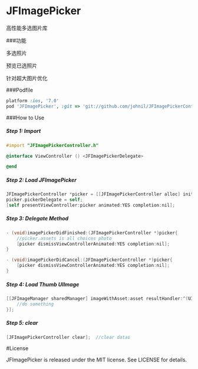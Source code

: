 # JFImagePicker
高性能多选图片库


###功能

多选照片

预览已选照片

针对超大图片优化

###Podfile

```ruby
platform :ios, '7.0'
pod 'JFImagePicker', :git => 'git://github.com/johnil/JFImagePickerController'
```

###How to Use

##### Step 1: Import
```objective-c
#import "JFImagePickerController.h"

@interface ViewController () <JFImagePickerDelegate>

@end

```

##### Step 2: Load JFImagePicker
```objective-c
JFImagePickerController *picker = [[JFImagePickerController alloc] initWithPreviewIndex:temp.tag];
picker.pickerDelegate = self;
[self presentViewController:picker animated:YES completion:nil];
```

##### Step 3: Delegate Method
```objective-c
- (void)imagePickerDidFinished:(JFImagePickerController *)picker{ 
	//picker.assets is all choices photo
  	[picker dismissViewControllerAnimated:YES completion:nil];
}

- (void)imagePickerDidCancel:(JFImagePickerController *)picker{
    [picker dismissViewControllerAnimated:YES completion:nil];
}
```

##### Step 4: Load Thumb UIImage
```objective-c
[[JFImageManager sharedManager] imageWithAsset:asset resultHandler:^(UIImage *result) {
    //do something
}];
```

##### Step 5: clear
```objective-c
[JFImagePickerController clear];  //clear datas
```

#License

JFImagePicker is released under the MIT license. See LICENSE for details.
